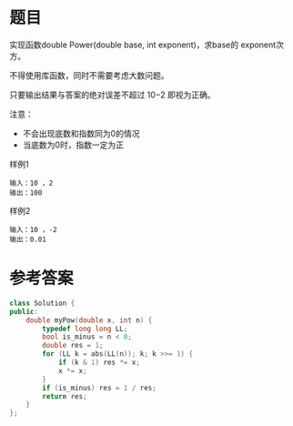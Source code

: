 # 题目
实现函数double Power(double base, int exponent)，求base的 exponent次方。

不得使用库函数，同时不需要考虑大数问题。

只要输出结果与答案的绝对误差不超过 10−2 即视为正确。

注意：

* 不会出现底数和指数同为0的情况
* 当底数为0时，指数一定为正

样例1
```
输入：10 ，2
输出：100
```
样例2
```
输入：10 ，-2  
输出：0.01
```
# 参考答案
```c++
class Solution {
public:
    double myPow(double x, int n) {
        typedef long long LL;
        bool is_minus = n < 0;
        double res = 1;
        for (LL k = abs(LL(n)); k; k >>= 1) {
            if (k & 1) res *= x;
            x *= x;
        }
        if (is_minus) res = 1 / res;
        return res;
    }
};

